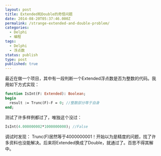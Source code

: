 ```yaml
---
layout: post
title: Extended和Double的奇怪问题
date: 2014-08-20T05:37:46.000Z
permalink: /strange-extended-and-double-problem/
categories:
  - Delphi
  - 编程
tags:
  - Delphi
  - 浮点数
status: publish
type: post
published: true
---
```


最近在做一个项目，其中有一段判断一个Extended浮点数是否为整数的代码。我用如下方式实现：

```pascal
function IsInt(F: Extended): Boolean;
begin
  result := Trunc(F)-F = 0; //整数部分等于自身
end;
```

测试了许多样例都过了，唯独这个没过：

```pascal
IsInt(4.000000002*1000000000); //False
```

调试时发现： Trunc(F)居然等于4000000001！开始以为是精度的问题，找了许多资料也没能解决。后来将Extended换成了Double，就通过了。百思不得其解中。
